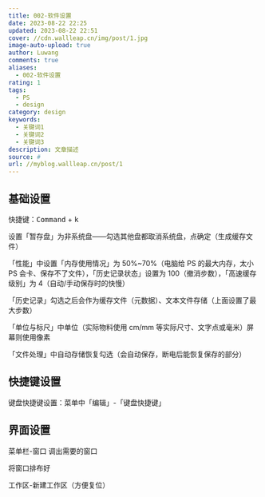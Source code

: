 ```yaml
---
title: 002-软件设置
date: 2023-08-22 22:25
updated: 2023-08-22 22:51
cover: //cdn.wallleap.cn/img/post/1.jpg
image-auto-upload: true
author: Luwang
comments: true
aliases:
  - 002-软件设置
rating: 1
tags:
  - PS
  - design
category: design
keywords:
  - 关键词1
  - 关键词2
  - 关键词3
description: 文章描述
source: #
url: //myblog.wallleap.cn/post/1
---
```


## 基础设置

快捷键：<kbd>Command</kbd> + <kbd>k</kbd>

设置「暂存盘」为非系统盘——勾选其他盘都取消系统盘，点确定（生成缓存文件）

「性能」中设置「内存使用情况」为 50%~70%（电脑给 PS 的最大内存，太小 PS 会卡、保存不了文件），「历史记录状态」设置为 100（撤消步数），「高速缓存级别」为 4（自动/手动保存时的快慢）

「历史记录」勾选之后会作为缓存文件（元数据）、文本文件存储（上面设置了最大步数）

「单位与标尺」中单位（实际物料使用 cm/mm 等实际尺寸、文字点或毫米）屏幕则使用像素

「文件处理」中自动存储恢复勾选（会自动保存，断电后能恢复保存的部分）

## 快捷键设置

键盘快捷键设置：菜单中「编辑」-「键盘快捷键」

## 界面设置

菜单栏-窗口 调出需要的窗口

将窗口排布好

工作区-新建工作区（方便复位）


